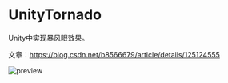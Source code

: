 # UnityTornado
Unity中实现暴风眼效果。

文章：https://blog.csdn.net/b8566679/article/details/125124555

![preview](https://img-blog.csdnimg.cn/ed993927426946f090a725a36555da6c.png)
